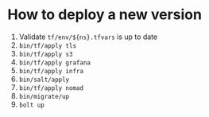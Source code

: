 # How to deploy a new version

1. Validate `tf/env/${ns}.tfvars` is up to date
1. `bin/tf/apply tls`
1. `bin/tf/apply s3`
1. `bin/tf/apply grafana`
1. `bin/tf/apply infra`
1. `bin/salt/apply`
1. `bin/tf/apply nomad`
1. `bin/migrate/up`
1. `bolt up`

